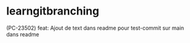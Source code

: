 # learngitbranching

(PC-23502) feat: Ajout de text dans readme pour test-commit sur main dans readme
